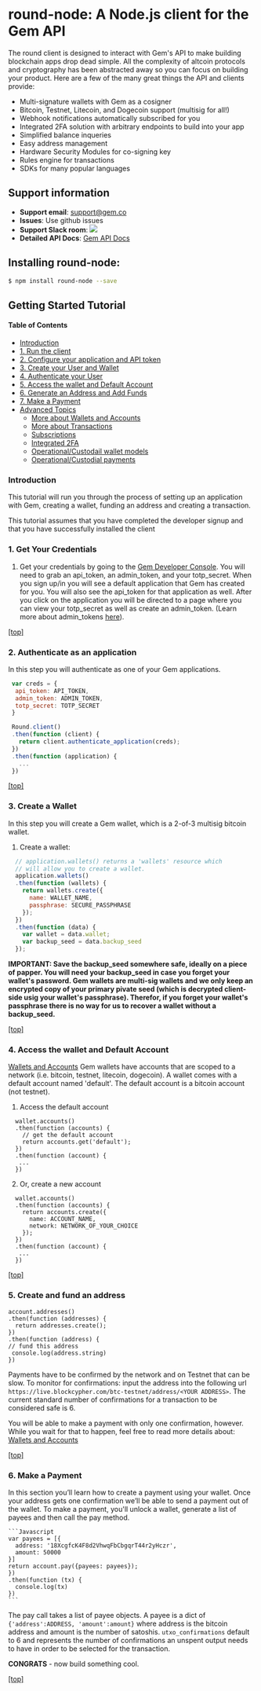 # round-node: A Node.js client for the Gem API
The round client is designed to interact with Gem's API to make building blockchain apps drop dead simple.  All the complexity of altcoin protocols and cryptography has been abstracted away so you can focus on building your product.  Here are a few of the many great things the API and clients provide:

* Multi-signature wallets with Gem as a cosigner
* Bitcoin, Testnet, Litecoin, and Dogecoin support (multisig for all!)
* Webhook notifications automatically subscribed for you
* Integrated 2FA solution with arbitrary endpoints to build into your app
* Simplified balance inqueries
* Easy address management
* Hardware Security Modules for co-signing key
* Rules engine for transactions
* SDKs for many popular languages

## Support information
* __Support email__: [support@gem.co](mailto:support@gem.co)
* __Issues__:  Use github issues
* __Support Slack room__:  [![](https://chat.gem.co/badge.svg)](https://chat.gem.co)
* __Detailed API Docs__:  [Gem API Docs](http://guide.gem.co)

## Installing round-node:
    
   ```bash
   $ npm install round-node --save
   ```
      
## Getting Started Tutorial
#### Table of Contents
* [Introduction](README.md#Introduction)
* [1. Run the client](README.md#1-run-the-client)
* [2. Configure your application and API token](README.md#2-configure-your-application-and-api-token)
* [3. Create your User and Wallet](README.md#3-create-your-user-and-wallet)
* [4. Authenticate your User](README.md#4-authenticate-your-user)
* [5. Access the wallet and Default Account](README.md#5-access-the-wallet-and-default-account)
* [6. Generate an Address and Add Funds](README.md#6-generate-an-address-and-add-funds)
* [7. Make a Payment](README.md#7-make-a-payment)
* [Advanced Topics](docs/advanced.md)
    * [More about Wallets and Accounts](docs/advanced.md#wallets-and-accounts)
    * [More about Transactions](docs/advanced.md#transactions-and-payments)
    * [Subscriptions](docs/advanced.md#subscriptions)
    * [Integrated 2FA](docs/advanced.md#integrated-2fa)
    * [Operational/Custodail wallet models](docs/advanced.md#operationalcustodial-wallets)
    * [Operational/Custodial payments](docs/advanced.md#payments)

### Introduction
This tutorial will run you through the process of setting up an application with Gem, creating a wallet, funding an address and creating a transaction.

This tutorial assumes that you have completed the developer signup and that you have successfully installed the client

### 1. Get Your Credentials

1. Get your credentials by going to the [Gem Developer Console](https://developers.gem.co). You will need to grab an api_token, an admin_token, and your totp_secret. When you  sign up/in you will see a default application that Gem has created for you. You will also see the api_token for that application as well. After you click on the application you will be directed to a page where you can view your totp_secret as well as create an admin_token. (Learn more about admin_tokens [here](http://guide.gem.co/#admin-tokens)).


[[top]](README.md#getting-started-tutorial)

### 2. Authenticate as an application
In this step you will authenticate as one of your Gem applications.

  ```JavaScript
   var creds = {
    api_token: API_TOKEN,
    admin_token: ADMIN_TOKEN,
    totp_secret: TOTP_SECRET
   }
  
   Round.client()
   .then(function (client) {
     return client.authenticate_application(creds);
   })
   .then(function (application) {
     ...
   })
  ```

[[top]](README.md#getting-started-tutorial)

### 3. Create a Wallet
In this step you will create a Gem wallet, which is a 2-of-3 multisig bitcoin wallet.

1. Create a wallet:

  ```JavaScript
    // application.wallets() returns a 'wallets' resource which
    // will allow you to create a wallet.
    application.wallets()
    .then(function (wallets) {
      return wallets.create({
        name: WALLET_NAME,
        passphrase: SECURE_PASSPHRASE
      }); 
    })
    .then(function (data) {
      var wallet = data.wallet;
      var backup_seed = data.backup_seed
    });
  ```
**IMPORTANT: Save the backup_seed somewhere safe, ideally on a piece of papper. You will need your backup_seed in case you forget your wallet's password. Gem wallets are multi-sig wallets and we only keep an encrypted copy of your primary pivate seed (which is decrypted client-side usig your wallet's passphrase). Therefor, if you forget your wallet's passphrase there is no way for us to recover a wallet without a backup_seed.**

  
[[top]](README.md#getting-started-tutorial)

### 4. Access the wallet and Default Account
[Wallets and Accounts](docs/advanced.md#wallets-and-accounts)
Gem wallets have accounts that are scoped to a network (i.e. bitcoin, testnet, litecoin, dogecoin). A wallet comes with a default account named 'default'. The default account is a bitcoin account (not testnet).

1. Access the default account

  ```JavaSctipt
    wallet.accounts()
    .then(function (accounts) {
      // get the default account
      return accounts.get('default');
    })
    .then(function (account) {
     ...
    })
  ```
  
2. Or, create a new account

  ```JavaSctipt
    wallet.accounts()
    .then(function (accounts) {
      return accounts.create({
        name: ACCOUNT_NAME,
        network: NETWORK_OF_YOUR_CHOICE
      });
    })
    .then(function (account) {
     ...
    })
  ```
  

[[top]](README.md#getting-started-tutorial)

### 5. Create and fund an address

  ```JavaSctipt
  account.addresses()
  .then(function (addresses) {
    return addresses.create();
  })
  .then(function (address) {
  // fund this address
   console.log(address.string)
  })
  ```
  
Payments have to be confirmed by the network and on Testnet that can be slow.  To monitor for confirmations: input the address into the following url `https://live.blockcypher.com/btc-testnet/address/<YOUR ADDRESS>`.  The current standard number of confirmations for a transaction to be considered safe is 6.

You will be able to make a payment with only one confirmation, however.  While you wait for that to happen, feel free to read more details about:
[Wallets and Accounts](docs/advanced.md#wallets-and-accounts)


[[top]](README.md#getting-started-tutorial)


### 6. Make a Payment
In this section you’ll learn how to create a payment using your wallet. Once your address gets one confirmation we’ll be able to send a payment out of the wallet. To make a payment, you'll unlock a wallet, generate a list of payees and then call the pay method.

    ```Javascript
    var payees = [{
      address: '18XcgfcK4F8d2VhwqFbCbgqrT44r2yHczr',
      amount: 50000
    }]
    return account.pay({payees: payees});
    })
    .then(function (tx) {
      console.log(tx)
    })
    ```

The pay call takes a list of payee objects.  A payee is a dict of `{'address':ADDRESS, 'amount':amount}` where address is the bitcoin address and amount is the number of satoshis.  `utxo_confirmations` default to 6 and represents the number of confirmations an unspent output needs to have in order to be selected for the transaction.

**CONGRATS** - now build something cool.

[[top]](README.md#getting-started-tutorial)
